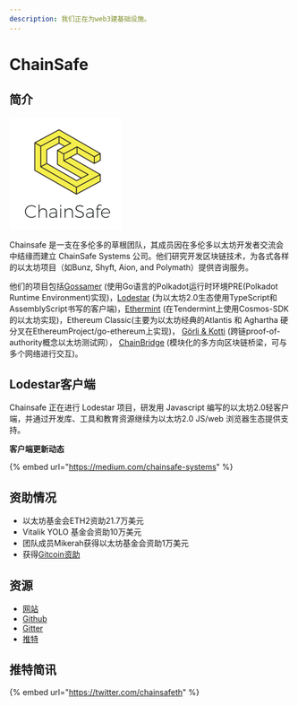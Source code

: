 ```yaml
---
description: 我们正在为web3建基础设施。
---
```


# ChainSafe

## 简介

![](../.gitbook/assets/0.png)

Chainsafe 是一支在多伦多的草根团队，其成员因在多伦多以太坊开发者交流会中结缘而建立 ChainSafe Systems 公司。他们研究开发区块链技术，为各式各样的以太坊项目（如Bunz, Shyft, Aion, and Polymath）提供咨询服务。

他们的项目包括[Gossamer](https://github.com/ChainSafe/gossamer) \(使用Go语言的Polkadot运行时环境PRE\(Polkadot Runtime Environment\)实现\)，[Lodestar](https://github.com/ChainSafe/lodestar) \(为以太坊2.0生态使用TypeScript和AssemblyScript书写的客户端\)，[Ethermint](https://github.com/cosmos/ethermint) \(在Tendermint上使用Cosmos-SDK的以太坊实现\)，Ethereum Classic\(主要为以太坊经典的Atlantis 和 Aghartha 硬分叉在EthereumProject/go-ethereum上实现\)， [Görli & Kotti](https://github.com/goerli/testnet) \(跨链proof-of-authority概念以太坊测试网）， [ChainBridge](https://github.com/goerli/testnet) \(模块化的多方向区块链桥梁，可与多个网络进行交互\)。

## Lodestar客户端

Chainsafe 正在进行 Lodestar 项目，研发用 Javascript 编写的以太坊2.0轻客户端，并通过开发库、工具和教育资源继续为以太坊2.0 JS/web 浏览器生态提供支持。

**客户端更新动态**

{% embed url="https://medium.com/chainsafe-systems" %}

## 资助情况

* 以太坊基金会ETH2资助21.7万美元
* Vitalik YOLO 基金会资助10万美元
* 团队成员Mikerah获得以太坊基金会资助1万美元
* 获得[Gitcoin资助](https://gitcoin.co/grants/24/prysm-by-prysmatic-labs)

## 资源

* [网站](https://chainsafe.io/)
* [Github](https://github.com/ChainSafeSystems/lodestar)
* [Gitter](https://gitter.im/chainsafe/lodestar)
* [推特](https://twitter.com/chainsafeth)

## 推特简讯

{% embed url="https://twitter.com/chainsafeth" %}



